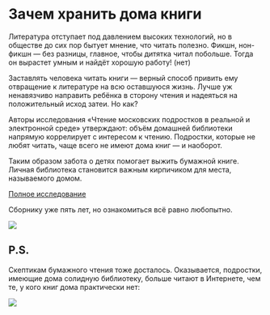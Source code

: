 
# Зачем хранить дома книги

​​Литература отступает под давлением высоких технологий, но в обществе до сих пор бытует мнение, что читать полезно. Фикшн, нон-фикшн — без разницы, главное, чтобы дитятка читал побольше. Тогда он вырастет умным и найдёт хорошую работу! (нет)

Заставлять человека читать книги — верный способ привить ему отвращение к литературе на всю оставшуюся жизнь. Лучше уж ненавязчиво направить ребёнка в сторону чтения и надеяться на положительный исход затеи. Но как?

Авторы исследования «Чтение московских подростков в реальной и электронной среде» утверждают: объём домашней библиотеки напрямую коррелирует с интересом к чтению. Подростки, которые не любят читать, чаще всего не имеют дома книг — и наоборот.

Таким образом забота о детях помогает выжить бумажной книге. Личная библиотека становится важным кирпичиком для места, называемого домом.

[Полное исследование][1]

Сборнику уже пять лет, но ознакомиться всё равно любопытно.

![][image-1]

## P.S.
​​Скептикам бумажного чтения тоже досталось. Оказывается, подростки, имеющие дома солидную библиотеку, больше читают в Интернете, чем те, у кого книг дома практически нет: 

![][image-2]

[1]:	http://www.mcbs.ru/files/chudinova.pdf

[image-1]:	https://telegra.ph/file/ec1d03e926f31785ecc22.jpg
[image-2]:	https://telegra.ph/file/c26590c3f17413b73376a.jpg